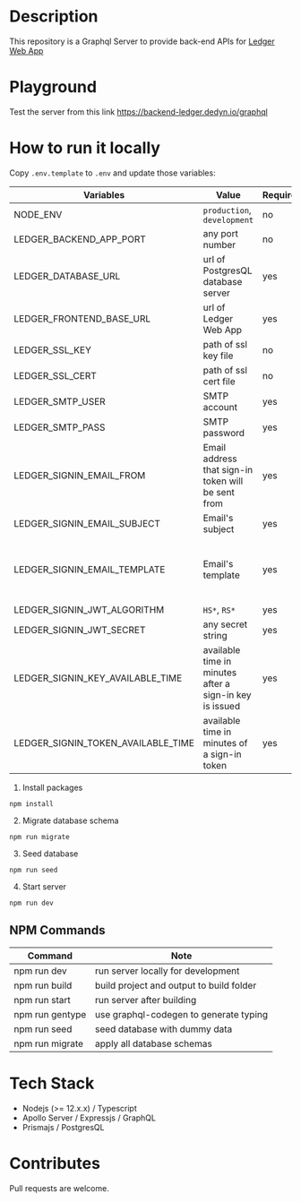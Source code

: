 # Description

This repository is a Graphql Server to provide back-end APIs for [Ledger Web App](https://ledger.dedyn.io/)

# Playground

Test the server from this link https://backend-ledger.dedyn.io/graphql

# How to run it locally

Copy `.env.template` to `.env` and update those variables:

| Variables                          | Value                                                   | Required | Default                                                                                                                |
| ---------------------------------- | ------------------------------------------------------- | -------- | ---------------------------------------------------------------------------------------------------------------------- |
| NODE_ENV                           | `production`, `development`                             | no       | `development`                                                                                                          |
| LEDGER_BACKEND_APP_PORT            | any port number                                         | no       | 3333                                                                                                                   |
| LEDGER_DATABASE_URL                | url of PostgresQL database server                       | yes      |                                                                                                                        |
| LEDGER_FRONTEND_BASE_URL           | url of Ledger Web App                                   | yes      | http://localhost:3000/                                                                                                 |
| LEDGER_SSL_KEY                     | path of ssl key file                                    | no       |                                                                                                                        |
| LEDGER_SSL_CERT                    | path of ssl cert file                                   | no       |                                                                                                                        |
| LEDGER_SMTP_USER                   | SMTP account                                            | yes      |                                                                                                                        |
| LEDGER_SMTP_PASS                   | SMTP password                                           | yes      |                                                                                                                        |
| LEDGER_SIGNIN_EMAIL_FROM           | Email address that sign-in token will be sent from      | yes      |                                                                                                                        |
| LEDGER_SIGNIN_EMAIL_SUBJECT        | Email's subject                                         | yes      | 'Ledger Sign In'                                                                                                       |
| LEDGER_SIGNIN_EMAIL_TEMPLATE       | Email's template                                        | yes      | `<h3>Ledger</h3><p>Please use the sign-in key <stong>{{key}}</strong> to sign in, or click on this link {{link}}.</p>` |
| LEDGER_SIGNIN_JWT_ALGORITHM        | `HS*`, `RS*`                                            | yes      | `HS256`                                                                                                                |
| LEDGER_SIGNIN_JWT_SECRET           | any secret string                                       | yes      |                                                                                                                        |
| LEDGER_SIGNIN_KEY_AVAILABLE_TIME   | available time in minutes after a sign-in key is issued | yes      | 2                                                                                                                      |
| LEDGER_SIGNIN_TOKEN_AVAILABLE_TIME | available time in minutes of a sign-in token            | yes      | 4320                                                                                                                   |

1. Install packages

```
npm install
```

2. Migrate database schema

```
npm run migrate
```

3. Seed database

```
npm run seed
```

4. Start server

```
npm run dev
```

## NPM Commands

| Command         | Note                                     |
| --------------- | ---------------------------------------- |
| npm run dev     | run server locally for development       |
| npm run build   | build project and output to build folder |
| npm run start   | run server after building                |
| npm run gentype | use graphql-codegen to generate typing   |
| npm run seed    | seed database with dummy data            |
| npm run migrate | apply all database schemas               |

# Tech Stack

- Nodejs (>= 12.x.x) / Typescript
- Apollo Server / Expressjs / GraphQL
- Prismajs / PostgresQL

# Contributes

Pull requests are welcome.
